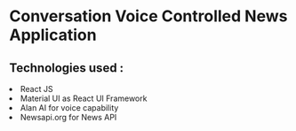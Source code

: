 <h1> Conversation Voice Controlled News Application </h1>



<h2> Technologies used : </h2>
<li> React JS </l1>
<li> Material UI as React UI Framework</l1>
<li> Alan AI for voice capability</l1>
<li> Newsapi.org for News API</l1>


